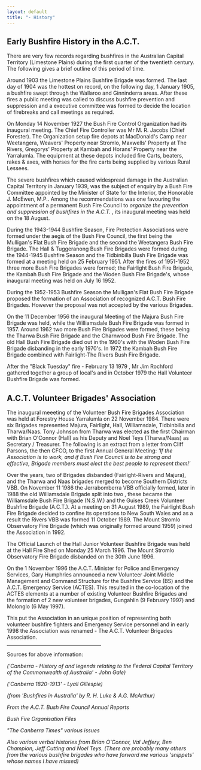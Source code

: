 ```yaml
---
layout: default
title: "- History"
---
```


## Early Bushfire History in the A.C.T.

There are very few records regarding bushfires in the
Australian Capital Territory (Limestone Plains) during the first
quarter of the twentieth century. The following gives a brief
outline of this period of time.

Around 1903 the Limestone Plains Bushfire Brigade was formed.
The last day of 1904 was the hottest on record, on the following
day, 1 January 1905, a bushfire swept through the Wallaroo and
Ginninderra areas. After these fires a public meeting was called
to discuss bushfire prevention and suppression and a executive
committee was formed to decide the location of firebreaks and
call meetings as required.

On Monday 14 November 1927 the Bush Fire Control Organization
had its inaugural meeting. The Chief Fire Controller was Mr M.
R. Jacobs (Chief Forester). The Organization setup fire depots
at MacDonald's Camp near Weetangera, Weavers' Property near
Stromlo, Maxwells' Property at The Rivers, Gregorys' Property at
Kambah and Horans' Property near the Yarralumla. The equipment
at these depots included fire Carts, beaters, rakes & axes,
with horses for the fire carts being supplied by various Rural
Lessees.

The severe bushfires which caused widespread damage in the
Australian Capital Territory in January 1939, was the subject of
enquiry by a Bush Fire Committee appointed by the Minister of
State for the Interior, the Honorable J. McEwen, M.P.. Among the
recommendations was one favouring the appointment of a permanent
Bush Fire Council to *organize the prevention and suppression
of bushfires in the A.C.T.* , its inaugural meeting was held
on the 18 August.

During the 1943-1944 Bushfire Season, Fire Protection Associations
were formed under the aegis of the Bush Fire Council, the first
being the Mulligan's Flat Bush Fire Brigade and the second
the Weetangera Bush Fire Brigade. The Hall & Tuggeranong Bush
Fire Brigades were formed during the 1944-1945 Bushfire Season and
the Tidbinbilla Bush Fire Brigade was formed at a meeting held on
25 February 1951. After the fires of 1951-1952 three more Bush Fire
Brigades were formed; the Fairlight Bush Fire Brigade, the Kambah
Bush Fire Brigade and the Woden Bush Fire Brigade's, whose
inaugural meeting was held on July 16 1952.

During the 1952-1953 Bushfire Season the Mulligan's Flat
Bush Fire Brigade proposed the formation of an Association of
recognized A.C.T. Bush Fire Brigades. However the proposal was
not accepted by the various Brigades.

On the 11 December 1956 the inaugural Meeting of the Majura
Bush Fire Brigade was held, while the Williamsdale Bush Fire
Brigade was formed in 1957. Around 1962 two more Bush Fire
Brigades were formed, these being the Tharwa Bush Fire Brigade
and the Charnwood Bush Fire Brigade. The old Hall Bush Fire
Brigade died out in the 1960's with the Woden Bush Fire
Brigade disbanding in the early 1970's. In 1972 the Kambah
Bush Fire Brigade combined with Fairlight-The Rivers Bush Fire
Brigade.

After the "Black Tuesday" fire - February 13 1979 , Mr Jim
Rochford gathered together a group of local's and in October
1979 the Hall Volunteer Bushfire Brigade was formed.

## A.C.T. Volunteer Brigades' Association

The inaugural meeeting of the Volunteer Bush Fire Brigades
Association was held at Forestry House Yarralumla on 22 November
1984. There were six Brigades represented Majura, Fairlight,
Hall, Williamsdale, Tidbinbilla and Tharwa/Naas. Tony Johnson
from Tharwa was elected as the first Chairman with Brian
O'Connor (Hall) as his Deputy and Noel Teys (Tharwa/Naas)
as Secretary / Treasurer. The following is an extract from a
letter from Cliff Parsons, the then CFCO, to the first Annual
General Meeting: *'If the Association is to work, and if
Bush Fire Council is to be strong and effective, Brigade members
must elect the best people to represent them!'*

Over the years, two of Brigades disbanded (Fairlight-Rivers and
Majura), and the Tharwa and Naas brigades merged to become
Southern Districts VBB. On November 11 1986 the Jerrabomberra
VBB officially formed, later in 1988 the old Williamsdale
Brigade split into two , these became the Williamsdale Bush Fire
Brigade (N.S.W.) and the Guises Creek Volunteer Bushfire Brigade
(A.C.T.). At a meeting on 31 August 1989, the Fairlight Bush
Fire Brigade decided to confine its operations to New South
Wales and as a result the Rivers VBB was formed 11 October 1989.
The Mount Stromlo Observatory Fire Brigade (which was originally
formed around 1959) joined the Association in 1992.

The Official Launch of the Hall Junior Volunteer Bushfire
Brigade was held at the Hall Fire Shed on Monday 25 March 1996.
The Mount Stromlo Observatory Fire Brigade disbanded on the 30th
June 1996.

On the 1 November 1996 the A.C.T. Minister for Police and
Emergency Services, Gary Humphries announced a new Volunteer
Joint Middle Management and Command Structure for the Bushfire
Service (BS) and the A.C.T. Emergency Service (ACTES). This
resulted in the co-location of the ACTES elements at a number of
existing Volunteer Bushfire Brigades and the formation of 2 new
volunteer brigades, Gungahlin (9 February 1997) and Molonglo (6
May 1997).

This put the Association in an unique position of representing
both volunteer bushfire fighters and Emergency Service personnel
and in early 1998 the Association was renamed - The A.C.T.
Volunteer Brigades Association.

<hr width="50%"/>

Sources for above information:

*('Canberra - History of and legends relating to the Federal
Capital Territory of the Commonwealth of Australia' - John
Gale)*

*('Canberra 1820-1913' - Lyall Gillespie)*

*(from 'Bushfires in Australia' by R. H. Luke & A.G.
McArthur)*

*From the A.C.T. Bush Fire Council Annual Reports*

*Bush Fire Organisation Files*

*"The Canberra Times" various issues*

*Also various verbal histories from Brian O'Connor, Val
Jeffery, Ben Champion, Jeff Cutting and Noel Teys. (There are
probably many others from the various bushfire brigades who have
forward me various 'snippets' whose names I have missed)*
